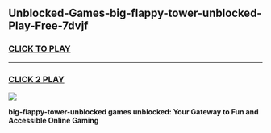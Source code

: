 
## Unblocked-Games-big-flappy-tower-unblocked-Play-Free-7dvjf
<h3>
<a href="https://premium76.site?title=big-flappy-tower-unblocked&ref=19M">CLICK TO PLAY</a></h3>
<hr>

<h3>
<a href="https://premium76.site?title=big-flappy-tower-unblocked&ref=19M">CLICK 2 PLAY</a>
  
</h3>

<a href="https://premium76.site?title=big-flappy-tower-unblocked&ref=19M"><img src="https://clearcache.store/games.png"></a>


**big-flappy-tower-unblocked games unblocked: Your Gateway to Fun and Accessible Online Gaming**
